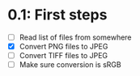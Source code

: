 
# 0.1: First steps
- [ ] Read list of files from somewhere
- [x] Convert PNG files to JPEG
- [ ] Convert TIFF files to JPEG
- [ ] Make sure conversion is sRGB
